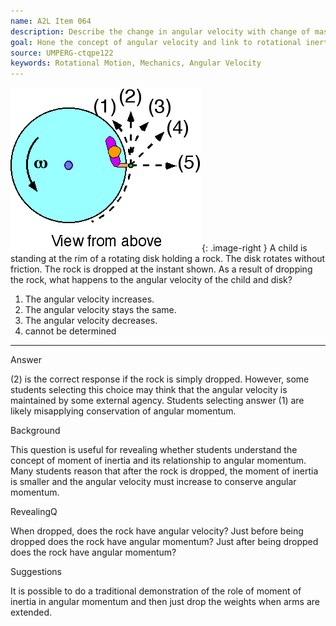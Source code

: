 ```yaml
---
name: A2L Item 064
description: Describe the change in angular velocity with change of mass.
goal: Hone the concept of angular velocity and link to rotational inertia and angular momentum
source: UMPERG-ctqpe122
keywords: Rotational Motion, Mechanics, Angular Velocity
---
```


![Item064_fig1.gif](../images/Item064_fig1.gif){: .image-right } 
A child is standing at the rim of a
rotating disk holding a rock.  The disk rotates without friction.  The
rock is dropped at the instant shown.  As a result of dropping the rock,
what happens to the angular velocity of the child and disk?

1. The angular velocity increases.
2. The angular velocity stays the same.
3. The angular velocity decreases.
4. cannot be determined


<hr/>

Answer

(2) is the correct response if the rock is simply dropped. However, some
students selecting this choice may think that the angular velocity is
maintained by some external agency. Students selecting answer (1) are
likely misapplying conservation of angular momentum.

Background

This question is useful for revealing whether students understand the
concept of moment of inertia and its relationship to angular momentum.
Many students reason that after the rock is dropped, the moment of
inertia is smaller and the angular velocity must increase to conserve
angular momentum.

RevealingQ

When dropped, does the rock have angular velocity? Just before being
dropped does the rock have angular momentum? Just after being dropped
does the rock have angular momentum?

Suggestions

It is possible to do a traditional demonstration of the role of moment
of inertia in angular momentum and then just drop the weights when arms
are extended.
